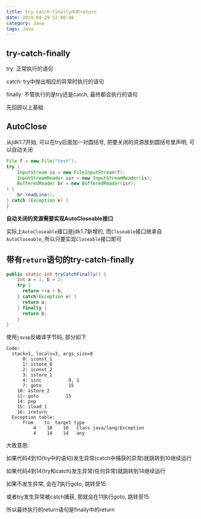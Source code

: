 ```yaml
---
title: try-catch-finally中的return
date: 2019-04-29 22:00:48
category: Java
tags: Java
---
```


## try-catch-finally

try: 正常执行的语句

catch: try中抛出相应的异常时执行的语句

finally: 不管执行的是try还是catch, 最终都会执行的语句

先回顾以上基础

## AutoClose

从jdk1.7开始, 可以在try后面加一对圆括号, 把要关闭的资源放到圆括号里声明, 可以自动关闭

```java
File f = new File("test");
try (
    InputStream is = new FileInputStream(f);
    InputStreamReader isr = new InputStreamReader(is);
    BufferedReader br = new BufferedReader(isr);
) {
    br.readLine();
} catch (Exception e) {
}
```

**自动关闭的资源需要实现AutoCloseable接口**

实际上`AutoCloseable`接口是jdk1.7新增的, 而`Closeable`接口继承自`AutoCloseable`, 所以只要实现`Closeable`接口即可

## 带有`return`语句的try-catch-finally

```java
public static int tryCatchFinally() {
    int a = 1, b = 2;
    try {
      return ++a + b;
    } catch(Exception e) {
      return a;
    } finally {
      return b;
    }
}
```

使用`javap`反编译字节码, 部分如下

```shell
Code:
  stack=1, locals=3, args_size=0
      0: iconst_1
      1: istore_0
      2: iconst_2
      3: istore_1
      4: iinc          0, 1
      7: goto          15
    10: astore_2
    11: goto          15
    14: pop
    15: iload_1
    16: ireturn
  Exception table:
      from    to  target type
          4    10    10   Class java/lang/Exception
          4    14    14   any
```

大致意思: 

如果代码4到10(try中的语句)发生异常(catch中捕获的异常)就跳转到10继续运行

如果代码4到14(try和catch)发生异常(任何异常)就跳转到14继续运行

如果不发生异常, 会在7执行goto, 跳转至15

或者try发生异常被catch捕获, 那就会在11执行goto, 跳转至15

所以最终执行的return语句是finally中的return
